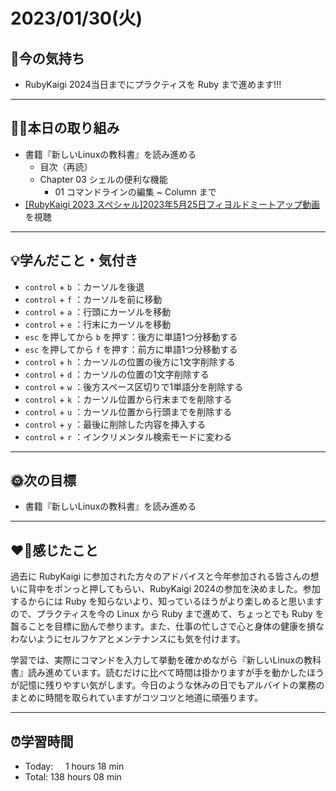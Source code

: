 # 2023/01/30(火)
## 🕺今の気持ち
- RubyKaigi 2024当日までにプラクティスを Ruby まで進めます!!!

---


## ✍🏻本日の取り組み
- 書籍『新しいLinuxの教科書』を読み進める
  -  目次（再読）
  -  Chapter 03 シェルの便利な機能
     -  01 コマンドラインの編集 ~ Column まで
- [\[RubyKaigi 2023 スペシャル\]2023年5月25日フィヨルドミートアップ動画](https://bootcamp.fjord.jp/pages/508) を視聴
 
---


## 💡学んだこと・気付き
- `control` + `b` ：カーソルを後退
- `control` + `f` ：カーソルを前に移動
- `control` + `a` ：行頭にカーソルを移動
- `control` + `e` ：行末にカーソルを移動
- `esc` を押してから `b` を押す：後方に単語1つ分移動する
- `esc` を押してから `f` を押す：前方に単語1つ分移動する
- `control` + `h` ：カーソルの位置の後方に1文字削除する
- `control` + `d` ：カーソルの位置の1文字削除する
- `control` + `w` ：後方スペース区切りで1単語分を削除する
- `control` + `k` ：カーソル位置から行末までを削除する
- `control` + `u` ：カーソル位置から行頭までを削除する
- `control` + `y` ：最後に削除した内容を挿入する
- `control` + `r` ：インクリメンタル検索モードに変わる

---


## 🌞次の目標
-  書籍『新しいLinuxの教科書』を読み進める

---


## ❤️‍🔥感じたこと
過去に RubyKaigi に参加された方々のアドバイスと今年参加される皆さんの想いに背中をポンっと押してもらい、RubyKaigi 2024の参加を決めました。参加するからには Ruby を知らないより、知っているほうがより楽しめると思いますので、プラクティスを今の Linux から Ruby まで進めて、ちょっとでも Ruby を齧ることを目標に励んで参ります。また、仕事の忙しさで心と身体の健康を損なわないようにセルフケアとメンテナンスにも気を付けます。

学習では、実際にコマンドを入力して挙動を確かめながら『新しいLinuxの教科書』読み進めています。読むだけに比べて時間は掛かりますが手を動かしたほうが記憶に残りやすい気がします。今日のような休みの日でもアルバイトの業務のまとめに時間を取られていますがコツコツと地道に頑張ります。

---


## ⏰学習時間
- Today:&nbsp;&nbsp;&nbsp;&nbsp; 1 hours 18 min
- Total: 138 hours 08 min
